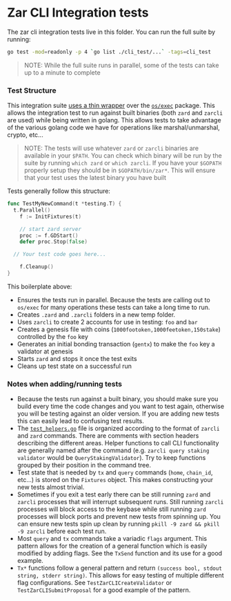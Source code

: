 # Zar CLI Integration tests

The zar cli integration tests live in this folder. You can run the full suite by running:

```bash
go test -mod=readonly -p 4 `go list ./cli_test/...` -tags=cli_test
```

> NOTE: While the full suite runs in parallel, some of the tests can take up to a minute to complete

### Test Structure

This integration suite [uses a thin wrapper](https://godoc.org/github.com/cosmos/cosmos-sdk/tests) over the [`os/exec`](https://golang.org/pkg/os/exec/) package. This allows the integration test to run against built binaries (both `zard` and `zarcli` are used) while being written in golang. This allows tests to take advantage of the various golang code we have for operations like marshal/unmarshal, crypto, etc...

> NOTE: The tests will use whatever `zard` or `zarcli` binaries are available in your `$PATH`. You can check which binary will be run by the suite by running `which zard` or `which zarcli`. If you have your `$GOPATH` properly setup they should be in `$GOPATH/bin/zar*`. This will ensure that your test uses the latest binary you have built

Tests generally follow this structure:

```go
func TestMyNewCommand(t *testing.T) {
  t.Parallel()
	f := InitFixtures(t)

	// start zard server
	proc := f.GDStart()
	defer proc.Stop(false)

  // Your test code goes here...

	f.Cleanup()
}
```

This boilerplate above:

- Ensures the tests run in parallel. Because the tests are calling out to `os/exec` for many operations these tests can take a long time to run.
- Creates `.zard` and `.zarcli` folders in a new temp folder.
- Uses `zarcli` to create 2 accounts for use in testing: `foo` and `bar`
- Creates a genesis file with coins (`1000footoken,1000feetoken,150stake`) controlled by the `foo` key
- Generates an initial bonding transaction (`gentx`) to make the `foo` key a validator at genesis
- Starts `zard` and stops it once the test exits
- Cleans up test state on a successful run

### Notes when adding/running tests

- Because the tests run against a built binary, you should make sure you build every time the code changes and you want to test again, otherwise you will be testing against an older version. If you are adding new tests this can easily lead to confusing test results.
- The [`test_helpers.go`](./test_helpers.go) file is organized according to the format of `zarcli` and `zard` commands. There are comments with section headers describing the different areas. Helper functions to call CLI functionality are generally named after the command (e.g. `zarcli query staking validator` would be `QueryStakingValidator`). Try to keep functions grouped by their position in the command tree.
- Test state that is needed by `tx` and `query` commands (`home`, `chain_id`, etc...) is stored on the `Fixtures` object. This makes constructing your new tests almost trivial.
- Sometimes if you exit a test early there can be still running `zard` and `zarcli` processes that will interrupt subsequent runs. Still running `zarcli` processes will block access to the keybase while still running `zard` processes will block ports and prevent new tests from spinning up. You can ensure new tests spin up clean by running `pkill -9 zard && pkill -9 zarcli` before each test run.
- Most `query` and `tx` commands take a variadic `flags` argument. This pattern allows for the creation of a general function which is easily modified by adding flags. See the `TxSend` function and its use for a good example.
- `Tx*` functions follow a general pattern and return `(success bool, stdout string, stderr string)`. This allows for easy testing of multiple different flag configurations. See `TestZarCLICreateValidator` or `TestZarCLISubmitProposal` for a good example of the pattern.
